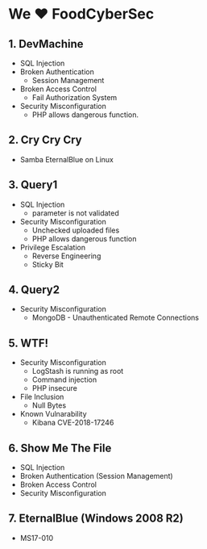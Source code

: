 # We ❤️ FoodCyberSec

## 1. DevMachine
- SQL Injection
- Broken Authentication
  - Session Management
- Broken Access Control
  - Fail Authorization System
- Security Misconfiguration
  - PHP allows dangerous function.

## 2. Cry Cry Cry 
- Samba EternalBlue on Linux

## 3. Query1
- SQL Injection
  - parameter is not validated
- Security Misconfiguration
  - Unchecked uploaded files
  - PHP allows dangerous function
- Privilege Escalation
  - Reverse Engineering
  - Sticky Bit

## 4. Query2
- Security Misconfiguration
  - MongoDB - Unauthenticated Remote Connections

## 5. WTF!
- Security Misconfiguration
  - LogStash is running as root
  - Command injection
  - PHP insecure
- File Inclusion
  - Null Bytes
- Known Vulnarability
  - Kibana CVE-2018-17246

## 6. Show Me The File
- SQL Injection
- Broken Authentication (Session Management)
- Broken Access Control
- Security Misconfiguration

## 7. EternalBlue (Windows 2008 R2)
- MS17-010
